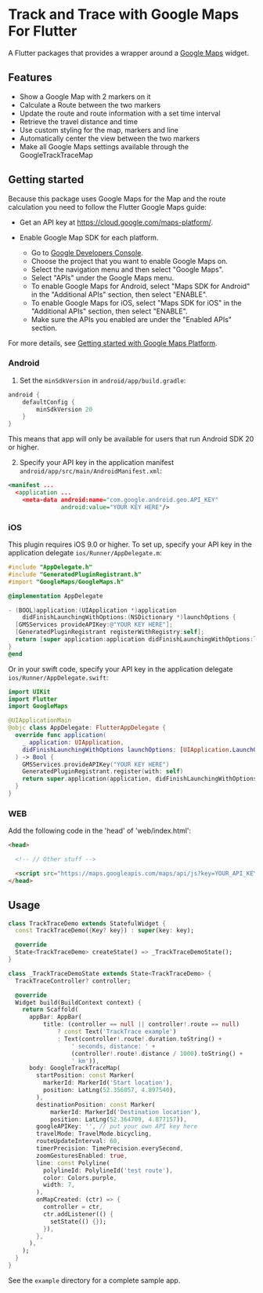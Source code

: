 <!-- 
This README describes the package. If you publish this package to pub.dev,
this README's contents appear on the landing page for your package.

For information about how to write a good package README, see the guide for
[writing package pages](https://dart.dev/guides/libraries/writing-package-pages). 

For general information about developing packages, see the Dart guide for
[creating packages](https://dart.dev/guides/libraries/create-library-packages)
and the Flutter guide for
[developing packages and plugins](https://flutter.dev/developing-packages). 
-->

# Track and Trace with Google Maps For Flutter

A Flutter packages that provides a wrapper around a [Google Maps](https://developers.google.com/maps/) widget.


## Features

* Show a Google Map with 2 markers on it
* Calculate a Route between the two markers
* Update the route and route information with a set time interval
* Retrieve the travel distance and time
* Use custom styling for the map, markers and line
* Automatically center the view between the two markers
* Make all Google Maps settings available through the GoogleTrackTraceMap


## Getting started

Because this package uses Google Maps for the Map and the route calculation you need to follow the Flutter Google Maps guide:

* Get an API key at <https://cloud.google.com/maps-platform/>.

* Enable Google Map SDK for each platform.
  * Go to [Google Developers Console](https://console.cloud.google.com/).
  * Choose the project that you want to enable Google Maps on.
  * Select the navigation menu and then select "Google Maps".
  * Select "APIs" under the Google Maps menu.
  * To enable Google Maps for Android, select "Maps SDK for Android" in the "Additional APIs" section, then select "ENABLE".
  * To enable Google Maps for iOS, select "Maps SDK for iOS" in the "Additional APIs" section, then select "ENABLE".
  * Make sure the APIs you enabled are under the "Enabled APIs" section.

For more details, see [Getting started with Google Maps Platform](https://developers.google.com/maps/gmp-get-started).

### Android

1. Set the `minSdkVersion` in `android/app/build.gradle`:

```groovy
android {
    defaultConfig {
        minSdkVersion 20
    }
}
```

This means that app will only be available for users that run Android SDK 20 or higher.

2. Specify your API key in the application manifest `android/app/src/main/AndroidManifest.xml`:

```xml
<manifest ...
  <application ...
    <meta-data android:name="com.google.android.geo.API_KEY"
               android:value="YOUR KEY HERE"/>
```

### iOS

This plugin requires iOS 9.0 or higher. To set up, specify your API key in the application delegate `ios/Runner/AppDelegate.m`:

```objectivec
#include "AppDelegate.h"
#include "GeneratedPluginRegistrant.h"
#import "GoogleMaps/GoogleMaps.h"

@implementation AppDelegate

- (BOOL)application:(UIApplication *)application
    didFinishLaunchingWithOptions:(NSDictionary *)launchOptions {
  [GMSServices provideAPIKey:@"YOUR KEY HERE"];
  [GeneratedPluginRegistrant registerWithRegistry:self];
  return [super application:application didFinishLaunchingWithOptions:launchOptions];
}
@end
```

Or in your swift code, specify your API key in the application delegate `ios/Runner/AppDelegate.swift`:

```swift
import UIKit
import Flutter
import GoogleMaps

@UIApplicationMain
@objc class AppDelegate: FlutterAppDelegate {
  override func application(
    _ application: UIApplication,
    didFinishLaunchingWithOptions launchOptions: [UIApplication.LaunchOptionsKey: Any]?
  ) -> Bool {
    GMSServices.provideAPIKey("YOUR KEY HERE")
    GeneratedPluginRegistrant.register(with: self)
    return super.application(application, didFinishLaunchingWithOptions: launchOptions)
  }
}
```

### WEB
Add the following code in the 'head' of 'web/index.html':

```html
<head>

  <!-- // Other stuff -->

  <script src="https://maps.googleapis.com/maps/api/js?key=YOUR_API_KEY"></script>
</head>
```

## Usage


```dart
class TrackTraceDemo extends StatefulWidget {
  const TrackTraceDemo({Key? key}) : super(key: key);

  @override
  State<TrackTraceDemo> createState() => _TrackTraceDemoState();
}

class _TrackTraceDemoState extends State<TrackTraceDemo> {
  TrackTraceController? controller;

  @override
  Widget build(BuildContext context) {
    return Scaffold(
      appBar: AppBar(
          title: (controller == null || controller!.route == null)
              ? const Text('TrackTrace example')
              : Text(controller!.route!.duration.toString() +
                  ' seconds, distance: ' +
                  (controller!.route!.distance / 1000).toString() +
                  ' km')),
      body: GoogleTrackTraceMap(
        startPosition: const Marker(
          markerId: MarkerId('Start location'),
          position: LatLng(52.356057, 4.897540),
        ),
        destinationPosition: const Marker(
            markerId: MarkerId('Destination location'),
            position: LatLng(52.364709, 4.877157)),
        googleAPIKey: '', // put your own API key here
        travelMode: TravelMode.bicycling,
        routeUpdateInterval: 60,
        timerPrecision: TimePrecision.everySecond,
        zoomGesturesEnabled: true,
        line: const Polyline(
          polylineId: PolylineId('test route'),
          color: Colors.purple,
          width: 7,
        ),
        onMapCreated: (ctr) => {
          controller = ctr,
          ctr.addListener(() {
            setState(() {});
          }),
        },
      ),
    );
  }
}
```

See the `example` directory for a complete sample app.